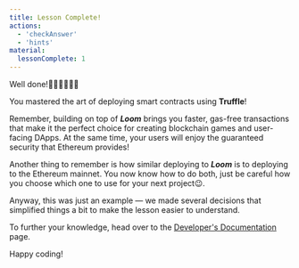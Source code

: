 ```yaml
---
title: Lesson Complete!
actions:
  - 'checkAnswer'
  - 'hints'
material:
  lessonComplete: 1
---
```


Well done!👏🏻👏🏻👏🏻

You mastered the art of deploying smart contracts using **Truffle**!

Remember, building on top of **_Loom_** brings you faster, gas-free transactions that make it the perfect choice for creating blockchain games and user-facing DApps. At the same time, your users will enjoy the guaranteed security that Ethereum provides!

Another thing to remember is how similar deploying to **_Loom_** is to deploying to the Ethereum mainnet. You now know how to do both, just be careful how you choose which one to use for your next project😉.

Anyway, this was just an example — we made several decisions that simplified things a bit to make the lesson easier to understand.

To further your knowledge, head over to the <a href="https://loomx.io/developers/en/intro-to-loom.html" target=_blank>Developer's Documentation</a> page.

Happy coding!